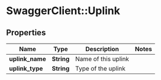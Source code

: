 # SwaggerClient::Uplink

## Properties
Name | Type | Description | Notes
------------ | ------------- | ------------- | -------------
**uplink_name** | **String** | Name of this uplink | 
**uplink_type** | **String** | Type of the uplink | 


